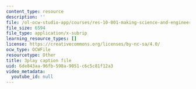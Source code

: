 ```yaml
---
content_type: resource
description: ''
file: /ol-ocw-studio-app/courses/res-10-001-making-science-and-engineering-pictures-a-practical-guide-to-presenting-your-work-spring-2016/6de843aa96fb598a9051c6c5c81f12a3_h1GtR8xJraw.vtt
file_size: 6594
file_type: application/x-subrip
learning_resource_types: []
license: https://creativecommons.org/licenses/by-nc-sa/4.0/
ocw_type: OCWFile
resourcetype: Other
title: 3play caption file
uid: 6de843aa-96fb-598a-9051-c6c5c81f12a3
video_metadata:
  youtube_id: null
---
```

